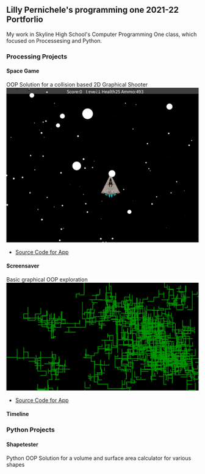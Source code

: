 ## Lilly Pernichele's programming one 2021-22 Portforlio 
My work in Skyline High School's Computer Programming One class, which focused on Processesing and Python.

### Processing Projects
 
#### Space Game 
OOP Solution for a collision based 2D Graphical Shooter
![Space game](images/Spacegame2022.png)
* [Source Code for App](https://github.com/foolbuffoon/programmingone22portfolio/blob/b352a6f875d712552dbdc493ad0cf129a1762ab3/src/Spacegame.zip)
#### Screensaver 
Basic graphical OOP exploration
![Screensaver](images/Screensaver2022.png)
* [Source Code for App](https://github.com/foolbuffoon/programmingone22portfolio/blob/f86909963d3299ec40b571a33406c3983032adf4/src/Screensaver.zip)
#### Timeline 


### Python Projects

#### Shapetester 
Python OOP Solution for a volume and surface area calculator for various shapes
